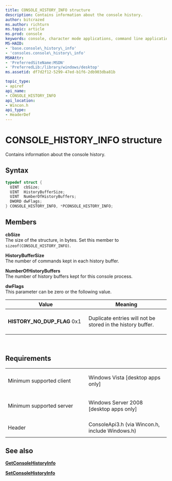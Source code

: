 ```yaml
---
title: CONSOLE_HISTORY_INFO structure
description: Contains information about the console history.
author: bitcrazed
ms.author: richturn
ms.topic: article
ms.prod: console
keywords: console, character mode applications, command line applications, terminal applications, console api
MS-HAID:
- 'base.console\_history\_info'
- 'consoles.console\_history\_info'
MSHAttr:
- 'PreferredSiteName:MSDN'
- 'PreferredLib:/library/windows/desktop'
ms.assetid: df7d2f12-5299-47ed-b1f6-2db903dba81b

topic_type:
- apiref
api_name:
- CONSOLE_HISTORY_INFO
api_location:
- Wincon.h
api_type:
- HeaderDef
---
```


# CONSOLE\_HISTORY\_INFO structure


Contains information about the console history.

Syntax
------

```C
typedef struct {
  UINT  cbSize;
  UINT  HistoryBufferSize;
  UINT  NumberOfHistoryBuffers;
  DWORD dwFlags;
} CONSOLE_HISTORY_INFO, *PCONSOLE_HISTORY_INFO;
```

Members
-------

**cbSize**  
The size of the structure, in bytes. Set this member to `sizeof(CONSOLE_HISTORY_INFO)`.

**HistoryBufferSize**  
The number of commands kept in each history buffer.

**NumberOfHistoryBuffers**  
The number of history buffers kept for this console process.

**dwFlags**  
This parameter can be zero or the following value.

<table>
<colgroup>
<col width="50%" />
<col width="50%" />
</colgroup>
<thead>
<tr class="header">
<th>Value</th>
<th>Meaning</th>
</tr>
</thead>
<tbody>
<tr class="odd">
<td><span id="HISTORY_NO_DUP_FLAG"></span><span id="history_no_dup_flag"></span>
<strong>HISTORY_NO_DUP_FLAG</strong>
0x1</td>
<td><p>Duplicate entries will not be stored in the history buffer.</p></td>
</tr>
</tbody>
</table>

 

Requirements
------------

<table>
<colgroup>
<col width="50%" />
<col width="50%" />
</colgroup>
<tbody>
<tr class="odd">
<td><p>Minimum supported client</p></td>
<td><p>Windows Vista [desktop apps only]</p></td>
</tr>
<tr class="even">
<td><p>Minimum supported server</p></td>
<td><p>Windows Server 2008 [desktop apps only]</p></td>
</tr>
<tr class="odd">
<td><p>Header</p></td>
<td>ConsoleApi3.h (via Wincon.h, include Windows.h)</td>
</tr>
</tbody>
</table>

## <span id="see_also"></span>See also


[**GetConsoleHistoryInfo**](getconsolehistoryinfo.md)

[**SetConsoleHistoryInfo**](setconsolehistoryinfo.md)

 

 




